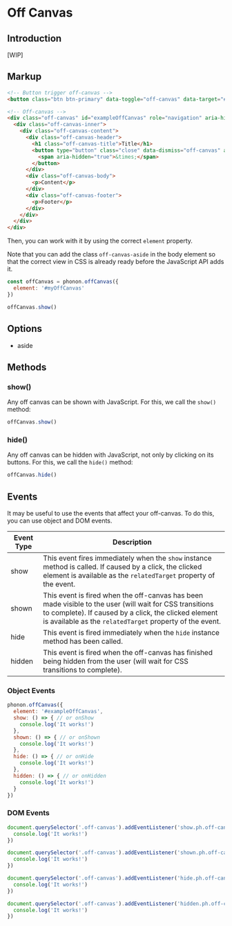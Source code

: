 # Off Canvas

## Introduction

[WIP]

## Markup

```html
<!-- Button trigger off-canvas -->
<button class="btn btn-primary" data-toggle="off-canvas" data-target="#exampleOffCanvas">Launch demo off-canvas</button>

<!-- Off-canvas -->
<div class="off-canvas" id="exampleOffCanvas" role="navigation" aria-hidden="true" aria-labelledby="exampleOffCanvasTitle">
  <div class="off-canvas-inner">
    <div class="off-canvas-content">
      <div class="off-canvas-header">
        <h1 class="off-canvas-title">Title</h1>
        <button type="button" class="close" data-dismiss="off-canvas" aria-label="Close">
          <span aria-hidden="true">&times;</span>
        </button>
      </div>
      <div class="off-canvas-body">
        <p>Content</p>
      </div>
      <div class="off-canvas-footer">
        <p>Footer</p>
      </div>
    </div>
  </div>
</div>
```

Then, you can work with it by using the correct `element` property.

Note that you can add the class `off-canvas-aside` in the body element so that the correct view in CSS is already ready before the JavaScript API adds it.

```js
const offCanvas = phonon.offCanvas({
  element: '#myOffCanvas'
})

offCanvas.show()
```

## Options

- aside

## Methods

### show()

Any off canvas can be shown with JavaScript. For this, we call the `show()` method:

```js
offCanvas.show()
```


### hide()

Any off canvas can be hidden with JavaScript, not only by clicking on its buttons. For this, we call the `hide()` method:

```js
offCanvas.hide()
```


## Events

It may be useful to use the events that affect your off-canvas.
To do this, you can use object and DOM events.


|     Event Type     |     Description      |
|--------------------|----------------------|
|  show    |   This event fires immediately when the <code>show</code> instance method is called. If caused by a click, the clicked element is available as the <code>relatedTarget</code> property of the event.   |
|  shown   |  This event is fired when the off-canvas has been made visible to the user (will wait for CSS transitions to complete). If caused by a click, the clicked element is available as the <code>relatedTarget</code> property of the event.    |
|  hide    |    This event is fired immediately when the <code>hide</code> instance method has been called.   |
|  hidden  |   This event is fired when the off-canvas has finished being hidden from the user (will wait for CSS transitions to complete).    |


### Object Events

```js
phonon.offCanvas({
  element: '#exampleOffCanvas',
  show: () => { // or onShow
    console.log('It works!')
  },
  shown: () => { // or onShown
    console.log('It works!')
  },
  hide: () => { // or onHide
    console.log('It works!')
  },
  hidden: () => { // or onHidden
    console.log('It works!')
  }
})
```

### DOM Events

```js
document.querySelector('.off-canvas').addEventListener('show.ph.off-canvas', () => {
  console.log('It works!')
})

document.querySelector('.off-canvas').addEventListener('shown.ph.off-canvas', () => {
  console.log('It works!')
})

document.querySelector('.off-canvas').addEventListener('hide.ph.off-canvas', () => {
  console.log('It works!')
})

document.querySelector('.off-canvas').addEventListener('hidden.ph.off-canvas', () => {
  console.log('It works!')
})
```

